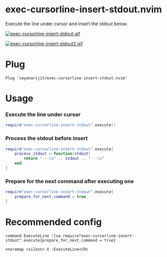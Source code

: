 # exec-cursorline-insert-stdout.nvim

Execute the line under cursor and insert the stdout below.

[![exec-cursorline-insert-stdout.gif](https://s5.gifyu.com/images/exec-cursorline-insert-stdout.gif)](https://gifyu.com/image/eUGt)

[![exec-cursorline-insert-stdout2.gif](https://s10.gifyu.com/images/exec-cursorline-insert-stdout2.gif)](https://gifyu.com/image/eVT0)

# Plug

```vim
Plug 'sayanarijit/exec-cursorline-insert-stdout.nvim'
```

# Usage

### Execute the line under cursor

```lua
require"exec-cursorline-insert-stdout".execute()
```

### Process the stdout before insert

```lua
require"exec-cursorline-insert-stdout".execute{
    process_stdout = function(stdout)
        return "---\n" .. stdout .. "---\n"
    end
}
```

### Prepare for the next command after executing one

```lua
require"exec-cursorline-insert-stdout".execute{
    prepare_for_next_command = true
}
```


# Recommended config

```vim
command ExecuteLine :lua require"exec-cursorline-insert-stdout".execute{prepare_for_next_command = true}

nnoremap <silent> X :ExecuteLine<CR>
```
